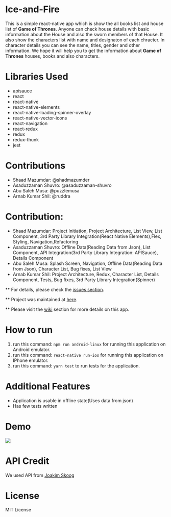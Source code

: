 # Ice-and-Fire
This is a simple react-native app which is show the all books list and house list of <b>Game of Thrones</b>. Anyone can check house details with basic information about the House and also the sworn members of that House. It also show the characters list with name and designaton of each chracter. In character details you can see the name, titles, gender and other information. We hope it will help you to get the information about <b>Game of Thrones</b> houses, books and also characters.

# Libraries Used
 - apisauce
 - react
 - react-native
 - react-native-elements
 - react-native-loading-spinner-overlay
 - react-native-vector-icons
 - react-navigation
 - react-redux
 - redux
 - redux-thunk
 - jest 

# Contributions
- Shaad Mazumdar: @shadmazumder
- Asaduzzaman Shuvro: @asaduzzaman-shuvro
- Abu Saleh Musa: @puzzlemusa
- Arnab Kumar Shil: @ruddra

# Contribution:
- Shaad Mazumdar: Project Initiation, Project Architecture, List View, List Component, 3rd Party Library Integration(React Native Elements),Flex, Styling, Navigation,Refactoring
- Asaduzzaman Shuvro: Offline Data(Reading Data from Json), List Component, API Integration(3rd Party Library Integration: APISauce), Details Component
- Abu Saleh Musa: Splash Screen, Navigation, Offline Data(Reading Data from Json), Character List, Bug fixes, List View
- Arnab Kumar Shil: Project Architecture, Redux, Character List, Details Component, Tests, Bug fixes, 3rd Party Library Integration(Spinner)

** For details, please check the [issues section](https://github.com/shadmazumder/Ice-and-Fire/issues).

** Project was maintained at [here](https://github.com/shadmazumder/Ice-and-Fire/projects/1).

** Please visit the [wiki](https://github.com/shadmazumder/Ice-and-Fire/wiki) section for more details on this app.


# How to run
1. run this command: `npm run android-linux` for running this application on Android emulator.
2. run this command: `react-native run-ios` for running this application on IPhone emulator.
3. run this command: `yarn test` to run tests for the application.

# Additional Features
 - Application is usable in offline state(Uses data from json)
 - Has few tests written

# Demo
<img src="https://github.com/shadmazumder/Ice-and-Fire/raw/Issue-48-doc-updation/demo/Ice%20And%20Fire.gif">


# API Credit
We used API from [Joakim Skoog](https://anapioficeandfire.com)

# License 
MIT License
